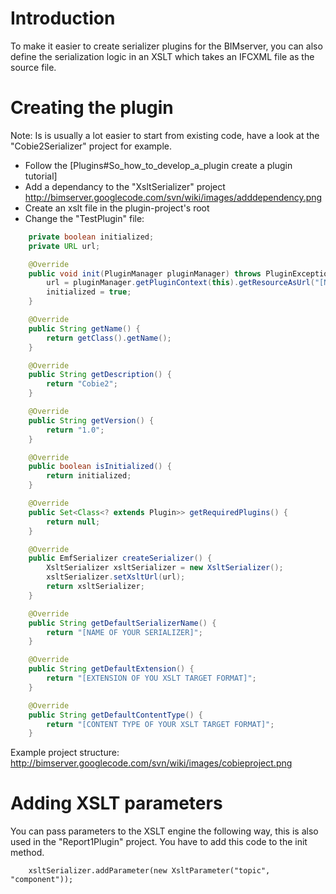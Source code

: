 # Introduction

To make it easier to create serializer plugins for the BIMserver, you can also define the serialization logic in an XSLT which takes an IFCXML file as the source file.

# Creating the plugin

Note: Is is usually a lot easier to start from existing code, have a look at the "Cobie2Serializer" project for example.

  * Follow the [Plugins#So_how_to_develop_a_plugin create a plugin tutorial]
  * Add a dependancy to the "XsltSerializer" project
http://bimserver.googlecode.com/svn/wiki/images/adddependency.png
  * Create an xslt file in the plugin-project's root
  * Change the "TestPlugin" file:

```java
	private boolean initialized;
	private URL url;

	@Override
	public void init(PluginManager pluginManager) throws PluginException {
		url = pluginManager.getPluginContext(this).getResourceAsUrl("[NAME OF YOUR XSLT FILE]");
		initialized = true;
	}

	@Override
	public String getName() {
		return getClass().getName();
	}

	@Override
	public String getDescription() {
		return "Cobie2";
	}

	@Override
	public String getVersion() {
		return "1.0";
	}

	@Override
	public boolean isInitialized() {
		return initialized;
	}

	@Override
	public Set<Class<? extends Plugin>> getRequiredPlugins() {
		return null;
	}

	@Override
	public EmfSerializer createSerializer() {
		XsltSerializer xsltSerializer = new XsltSerializer();
		xsltSerializer.setXsltUrl(url);
		return xsltSerializer;
	}

	@Override
	public String getDefaultSerializerName() {
		return "[NAME OF YOUR SERIALIZER]";
	}

	@Override
	public String getDefaultExtension() {
		return "[EXTENSION OF YOU XSLT TARGET FORMAT]";
	}

	@Override
	public String getDefaultContentType() {
		return "[CONTENT TYPE OF YOUR XSLT TARGET FORMAT]";
	}
```

Example project structure:
http://bimserver.googlecode.com/svn/wiki/images/cobieproject.png

# Adding XSLT parameters

You can pass parameters to the XSLT engine the following way, this is also used in the "Report1Plugin" project. You have to add this code to the init method.

```
	xsltSerializer.addParameter(new XsltParameter("topic", "component"));
```